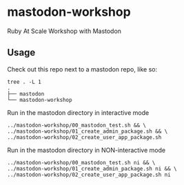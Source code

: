 # mastodon-workshop
Ruby At Scale Workshop with Mastodon

## Usage

Check out this repo next to a mastodon repo, like so:

```
tree . -L 1
.
├── mastodon
└── mastodon-workshop
```

Run in the mastodon directory in interactive mode

```
../mastodon-workshop/00_mastodon_test.sh && \
../mastodon-workshop/01_create_admin_package.sh && \
../mastodon-workshop/02_create_user_app_package.sh
```

Run in the mastodon directory in NON-interactive mode

```
../mastodon-workshop/00_mastodon_test.sh ni && \
../mastodon-workshop/01_create_admin_package.sh ni && \
../mastodon-workshop/02_create_user_app_package.sh ni 
```
